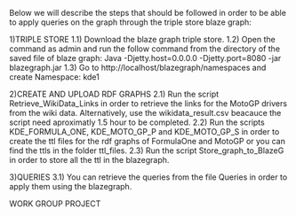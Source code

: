

Below we will describe the steps that should be followed in order to be able to apply queries on the graph through the triple store blaze graph:

1)TRIPLE STORE
1.1) Download the blaze graph triple store.
1.2) Open the command as admin and run the follow command from the directory of the saved file of blaze graph:
Java -Djetty.host=0.0.0.0 -Djetty.port=8080 -jar blazegraph.jar 
1.3) Go to  http://localhost/blazegraph/namespaces   and create Namespace: kde1

2)CREATE AND UPLOAD RDF GRAPHS
2.1) Run the script Retrieve_WikiData_Links in order to retrieve the links for the MotoGP drivers from the wiki data. Alternatively, use the wikidata_result.csv beacauce the script need aproximatly 1.5 hour to be completed.
2.2) Run the scripts KDE_FORMULA_ONE, KDE_MOTO_GP_P and KDE_MOTO_GP_S in order to create the ttl files for the rdf graphs of FormulaOne and MotoGP or you can find the ttls in the folder ttl_files.
2.3) Run the script Store_graph_to_BlazeG in order to store all the ttl in the blazegraph.

3)QUERIES
3.1) You can retrieve the queries from the file Queries in order to apply them using the blazegraph.

WORK GROUP PROJECT
